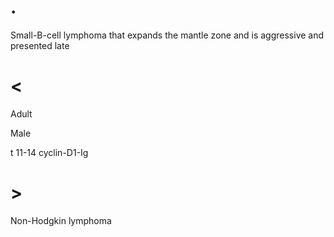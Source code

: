 # .

Small-B-cell lymphoma that expands the mantle zone and is aggressive and presented late

# <

Adult

Male

t 11-14 cyclin-D1-Ig

# >

Non-Hodgkin lymphoma
